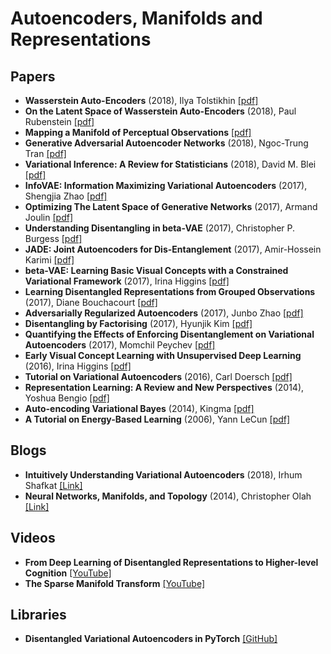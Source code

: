 # Autoencoders, Manifolds and Representations

## Papers

- **Wasserstein Auto-Encoders** (2018), Ilya Tolstikhin [[pdf]](https://arxiv.org/abs/1711.01558)
- **On the Latent Space of Wasserstein Auto-Encoders** (2018), Paul Rubenstein [[pdf]](https://arxiv.org/abs/1802.03761)
- **Mapping a Manifold of Perceptual Observations** [[pdf]](http://web.mit.edu/cocosci/Papers/man_nips.pdf)
- **Generative Adversarial Autoencoder Networks** (2018), Ngoc-Trung Tran [[pdf]](https://arxiv.org/abs/1803.08887v1)
- **Variational Inference: A Review for Statisticians** (2018), David M. Blei [[pdf]](https://arxiv.org/pdf/1601.00670.pdf)
- **InfoVAE: Information Maximizing Variational Autoencoders** (2017), Shengjia Zhao [[pdf]](https://arxiv.org/abs/1706.02262)
- **Optimizing The Latent Space of Generative Networks** (2017), Armand Joulin [[pdf]](https://arxiv.org/abs/1707.05776v1)
- **Understanding Disentangling in beta-VAE** (2017), Christopher P. Burgess [[pdf]](https://drive.google.com/file/d/0Bwy4Nlx78QCCNktVTFFMTUs4N2oxY295VU9qV25MWTBQS2Uw/view)
- **JADE: Joint Autoencoders for Dis-Entanglement** (2017), Amir-Hossein Karimi [[pdf]](https://drive.google.com/file/d/0Bwy4Nlx78QCCVms5c1ZQdWlaWlNaZktKSERtay1JVUNHUVpR/view)
- **beta-VAE: Learning Basic Visual Concepts with a Constrained Variational Framework** (2017), Irina Higgins [[pdf]](https://openreview.net/forum?id=Sy2fzU9gl)
- **Learning Disentangled Representations from Grouped Observations** (2017), Diane Bouchacourt [[pdf]](https://arxiv.org/abs/1705.08841)
- **Adversarially Regularized Autoencoders** (2017), Junbo Zhao [[pdf]](https://arxiv.org/abs/1706.04223)
- **Disentangling by Factorising** (2017), Hyunjik Kim [[pdf]](https://drive.google.com/file/d/0Bwy4Nlx78QCCRXdCcWFOdWd2dTY4SGZIVFpib1ZTbkgzOVNr/view)
- **Quantifying the Effects of Enforcing Disentanglement on Variational Autoencoders** (2017), Momchil Peychev [[pdf]](https://drive.google.com/file/d/0Bwy4Nlx78QCCMDl4eDJYUzNCSFk2OGFTdEtXbHNkczJmQ1p3/view)
- **Early Visual Concept Learning with Unsupervised Deep Learning** (2016), Irina Higgins [[pdf]](https://arxiv.org/abs/1606.05579)
- **Tutorial on Variational Autoencoders** (2016), Carl Doersch [[pdf]](https://arxiv.org/pdf/1606.05908.pdf)
- **Representation Learning: A Review and New Perspectives** (2014), Yoshua Bengio [[pdf]](https://arxiv.org/abs/1206.5538)
- **Auto-encoding Variational Bayes** (2014), Kingma [[pdf]](https://arxiv.org/pdf/1312.6114.pdf)
- **A Tutorial on Energy-Based Learning** (2006), Yann LeCun [[pdf]](http://yann.lecun.com/exdb/publis/pdf/lecun-06.pdf)

## Blogs

- **Intuitively Understanding Variational Autoencoders** (2018), Irhum Shafkat [[Link]](https://towardsdatascience.com/intuitively-understanding-variational-autoencoders-1bfe67eb5daf)
- **Neural Networks, Manifolds, and Topology** (2014), Christopher Olah [[Link]](http://colah.github.io/posts/2014-03-NN-Manifolds-Topology/)

## Videos

- **From Deep Learning of Disentangled Representations to Higher-level Cognition** [[YouTube]](https://www.youtube.com/watch?v=Yr1mOzC93xs)
- **The Sparse Manifold Transform** [[YouTube]](https://www.youtube.com/watch?v=C2_5QFQZGvM)

## Libraries

- **Disentangled Variational Autoencoders in PyTorch** [[GitHub]](https://github.com/Near32/PYTORCH_VAE)
